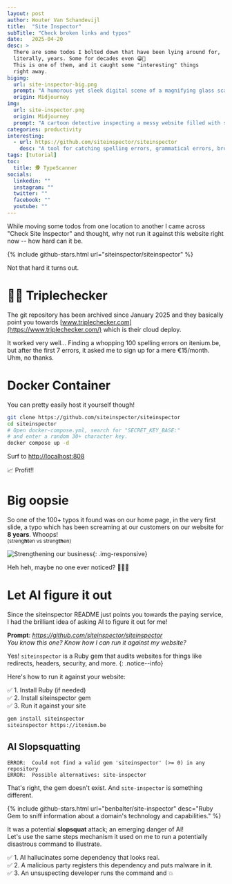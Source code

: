 ```yaml
---
layout: post
author: Wouter Van Schandevijl
title:  "Site Inspector"
subTitle: "Check broken links and typos"
date:   2025-04-20
desc: >
  There are some todos I bolted down that have been lying around for,
  literally, years. Some for decades even 😀🤦
  This is one of them, and it caught some "interesting" things
  right away.
bigimg:
  url: site-inspector-big.png
  prompt: "A humorous yet sleek digital scene of a magnifying glass scanning a glitchy website, with typos, broken links, and warning symbols popping out, a floating terminal showing gem install siteinspector - ERROR, stylized browser UI, retro terminal vibes, moody lighting, emoji overlays like 🤦 and 😬, modern flat design, tech noir aesthetics, depth of field"
  origin: Midjourney
img:
  url: site-inspector.png
  origin: Midjourney
  prompt: "A cartoon detective inspecting a messy website filled with silly typos and red warning signs, surprised expression, magnifying glass revealing errors, broken chain links, a speech bubble with gem not found!, emojis like 🤦 and 🙈 floating around, bright colors, playful art style, vector flat design"
categories: productivity
interesting:
  - url: https://github.com/siteinspector/siteinspector
    desc: "A tool for catching spelling errors, grammatical errors, broken links, and other errors on websites."
tags: [tutorial]
toc:
  title: 🕵️ TypeScanner
socials:
  linkedin: ""
  instagram: ""
  twitter: ""
  facebook: ""
  youtube: ""
---
```


While moving some todos from one location to another I came across "Check Site Inspector"
and thought, why not run it against this website right now -- how hard can it be.

{% include github-stars.html url="siteinspector/siteinspector" %}

Not that hard it turns out.

<!--more-->

# 💸💸 Triplechecker

The git repository has been archived since January 2025 and they basically point you towards
[www.triplechecker.com](https://www.triplechecker.com/) which is their cloud deploy.

It worked very well... Finding a whopping 100 spelling errors on itenium.be,
but after the first 7 errors, it asked me to sign up for a mere €15/month. Uhm, no thanks.


# Docker Container

You can pretty easily host it yourself though!

```sh
git clone https://github.com/siteinspector/siteinspector
cd siteinspector
# Open docker-compose.yml, search for "SECRET_KEY_BASE:"
# and enter a random 30+ character key.
docker compose up -d
```

Surf to [http://localhost:808](http://localhost:808)

📈 Profit!!


# Big oopsie

So one of the 100+ typos it found was on our home page,
in the very first slide, a typo which has been screaming
at our customers on our website for **8 years**. Whoops!  
<small>(streng**ht**en vs streng**th**en)</small>

![Strengthening our business](/assets/blog-images/site-inspector-oopsie.png "Strengthening our business"){: .img-responsive}

Heh heh, maybe no one ever noticed? 😬🙈🤫


# Let AI figure it out

Since the siteinspector README just points you towards the paying service,
I had the brilliant idea of asking AI to figure it out for me!

**Prompt**: _https://github.com/siteinspector/siteinspector_  
_You know this one? Know how I can run it against my website?_

Yes! `siteinspector` is a Ruby gem that audits websites for things like redirects, headers, security, and more.
{: .notice--info}

Here's how to run it against your website:

✅ 1. Install Ruby (if needed)  
✅ 2. Install siteinspector gem  
✅ 3. Run it against your site  

```sh
gem install siteinspector
siteinspector https://itenium.be
```

## AI Slopsquatting

```
ERROR:  Could not find a valid gem 'siteinspector' (>= 0) in any repository
ERROR:  Possible alternatives: site-inspector
```

That's right, the gem doesn't exist. And `site-inspector` is something different.

{% include github-stars.html url="benbalter/site-inspector" desc="Ruby Gem to sniff information about a domain's technology and capabilities." %}

It was a potential **slopsquat** attack; an emerging danger of AI!  
Let's use the same steps mechanism it used on me to run a potentially disastrous command to illustrate.

✅ 1. AI hallucinates some dependency that looks real.  
✅ 2. A malicious party registers this dependency and puts malware in it.  
✅ 3. An unsuspecting developer runs the command and 💥
